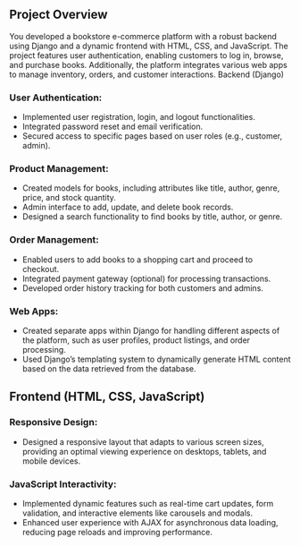 ## Project Overview

You developed a bookstore e-commerce platform with a robust backend using Django and a dynamic frontend with HTML, CSS, and JavaScript. The project features user authentication, enabling customers to log in, browse, and purchase books. Additionally, the platform integrates various web apps to manage inventory, orders, and customer interactions.
Backend (Django)

### User Authentication:
   - Implemented user registration, login, and logout functionalities.
   - Integrated password reset and email verification.
   - Secured access to specific pages based on user roles (e.g., customer, admin).

### Product Management:
   - Created models for books, including attributes like title, author, genre, price, and stock quantity.
   - Admin interface to add, update, and delete book records.
   - Designed a search functionality to find books by title, author, or genre.

### Order Management:
   - Enabled users to add books to a shopping cart and proceed to checkout.
   - Integrated payment gateway (optional) for processing transactions.
   - Developed order history tracking for both customers and admins.

### Web Apps:
   - Created separate apps within Django for handling different aspects of the platform, such as user profiles, product listings, and order processing.
   - Used Django’s templating system to dynamically generate HTML content based on the data retrieved from the database.

## Frontend (HTML, CSS, JavaScript)

### Responsive Design:
   - Designed a responsive layout that adapts to various screen sizes, providing an optimal viewing experience on desktops, tablets, and mobile devices.

### JavaScript Interactivity:
   - Implemented dynamic features such as real-time cart updates, form validation, and interactive elements like carousels and modals.
   - Enhanced user experience with AJAX for asynchronous data loading, reducing page reloads and improving performance.
